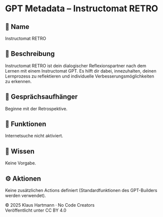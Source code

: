 # GPT Metadata – Instructomat RETRO

## 🔖 Name
Instructomat RETRO

## 📝 Beschreibung
Instructomat RETRO ist dein dialogischer Reflexionspartner nach dem Lernen mit einem Instructomat GPT. Es hilft dir dabei, innezuhalten, deinen Lernprozess zu reflektieren und individuelle Verbesserungsmöglichkeiten zu erkennen.

## 💬 Gesprächsaufhänger
Beginne mit der Retrospektive.

## 📡 Funktionen
Internetsuche nicht aktiviert.

## 🧠 Wissen
Keine Vorgabe.

## ⚙️ Aktionen
Keine zusätzlichen Actions definiert (Standardfunktionen des GPT-Builders werden verwendet).

© 2025 Klaus Hartmann · No Code Creators  
Veröffentlicht unter CC BY 4.0